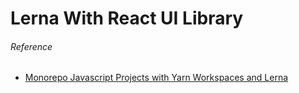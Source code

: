 # Lerna With React UI Library



###### Reference

- [Monorepo Javascript Projects with Yarn Workspaces and Lerna](https://www.honeybadger.io/blog/monorepo-yarn-workspace-lerna/)